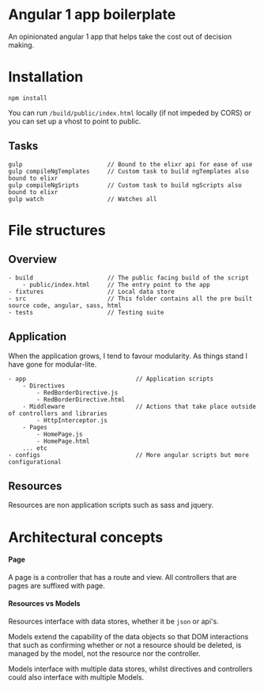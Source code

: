 # Angular 1 app boilerplate

An opinionated angular 1 app that helps take the cost out of decision making.

# Installation

	npm install

You can run `/build/public/index.html` locally (if not impeded by CORS) or you can set up a vhost to point to public.


## Tasks
	
	gulp 						// Bound to the elixr api for ease of use
	gulp compileNgTemplates		// Custom task to build ngTemplates also bound to elixr 
	gulp compileNgSripts		// Custom task to build ngScripts also bound to elixr 
	gulp watch 					// Watches all

# File structures

## Overview

	- build 					// The public facing build of the script 
		- public/index.html 	// The entry point to the app
	- fixtures					// Local data store
	- src 						// This folder contains all the pre built source code, angular, sass, html
	- tests						// Testing suite

## Application 

When the application grows, I tend to favour modularity. As things stand I have gone for modular-lite.

	- app								// Application scripts
		- Directives
			- RedBorderDirective.js
			- RedBorderDirective.html
		- Middleware					// Actions that take place outside of controllers and libraries
			- HttpInterceptor.js 	
		- Pages
			- HomePage.js
			- HomePage.html
		... etc 
	- configs							// More angular scripts but more configurational 

## Resources 

Resources are non application scripts such as sass and jquery.


# Architectural concepts
#### Page
A page is a controller that has a route and view. All controllers that are pages are suffixed with page.

#### Resources vs Models
Resources interface with data stores, whether it be `json` or api's.

Models extend the capability of the data objects so that DOM interactions that such as confirming whether or not a resource should be deleted, is managed by the model, not the resource nor the controller.

Models interface with multiple data stores, whilst directives and controllers could also interface with multiple Models.
